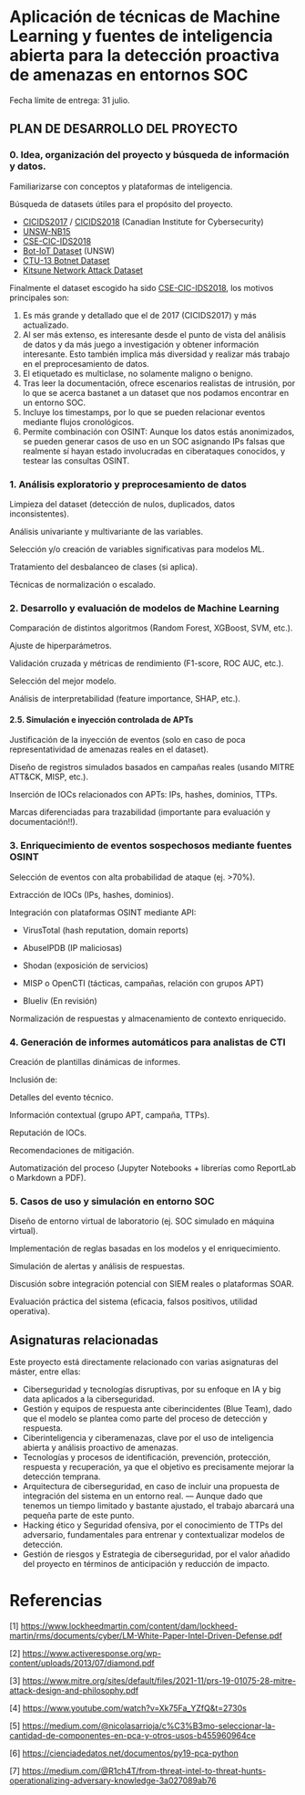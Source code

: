 # Aplicación de técnicas de Machine Learning y fuentes de inteligencia abierta para la detección proactiva de amenazas en entornos SOC

Fecha límite de entrega: 31 julio.

## PLAN DE DESARROLLO DEL PROYECTO

### 0. Idea, organización del proyecto y búsqueda de información y datos.


Familiarizarse con conceptos y plataformas de inteligencia.

Búsqueda de datasets útiles para el propósito del proyecto.
- [CICIDS2017](https://www.unb.ca/cic/datasets/ids-2017.html) / [CICIDS2018](https://www.unb.ca/cic/datasets/ids-2018.html) (Canadian Institute for Cybersecurity)
- [UNSW-NB15](https://unsw-my.sharepoint.com/personal/z5025758_ad_unsw_edu_au/_layouts/15/onedrive.aspx?id=%2Fpersonal%2Fz5025758%5Fad%5Funsw%5Fedu%5Fau%2FDocuments%2FUNSW%2DNB15%20dataset%2FCSV%20Files&ga=1)
- [CSE-CIC-IDS2018](https://www.unb.ca/cic/datasets/ids-2018.html)
- [Bot-IoT Dataset](https://research.unsw.edu.au/projects/bot-iot-dataset) (UNSW)
- [CTU-13 Botnet Dataset](https://research.unsw.edu.au/projects/bot-iot-dataset)
- [Kitsune Network Attack Dataset](https://www.kaggle.com/datasets/ymirsky/network-attack-dataset-kitsune)

Finalmente el dataset escogido ha sido [CSE-CIC-IDS2018](https://www.unb.ca/cic/datasets/ids-2018.html), los motivos principales son:
1. Es más grande y detallado que el de 2017 (CICIDS2017) y más actualizado.
2. Al ser más extenso, es interesante desde el punto de vista del análisis de datos y da más juego a investigación y obtener información interesante. Esto también implica más diversidad y realizar más trabajo en el preprocesamiento de datos.
3. El etiquetado es multiclase, no solamente maligno o benigno.
4. Tras leer la documentación, ofrece escenarios realistas de intrusión, por lo que se acerca bastanet a un dataset que nos podamos encontrar en un entorno SOC.
5. Incluye los timestamps, por lo que se pueden relacionar eventos mediante flujos cronológicos.
6. Permite combinación con OSINT: Aunque los datos estás anonimizados, se pueden generar casos de uso en un SOC asignando IPs falsas que realmente sí hayan estado involucradas en ciberataques conocidos, y testear las consultas OSINT.


### 1. Análisis exploratorio y preprocesamiento de datos



Limpieza del dataset (detección de nulos, duplicados, datos inconsistentes).

Análisis univariante y multivariante de las variables.

Selección y/o creación de variables significativas para modelos ML.

Tratamiento del desbalanceo de clases (si aplica).

Técnicas de normalización o escalado.



### 2. Desarrollo y evaluación de modelos de Machine Learning



Comparación de distintos algoritmos (Random Forest, XGBoost, SVM, etc.).

Ajuste de hiperparámetros.

Validación cruzada y métricas de rendimiento (F1-score, ROC AUC, etc.).

Selección del mejor modelo.

Análisis de interpretabilidad (feature importance, SHAP, etc.).



#### 2.5. Simulación e inyección controlada de APTs



Justificación de la inyección de eventos (solo en caso de poca representatividad de amenazas reales en el dataset).

Diseño de registros simulados basados en campañas reales (usando MITRE ATT&CK, MISP, etc.).

Inserción de IOCs relacionados con APTs: IPs, hashes, dominios, TTPs.

Marcas diferenciadas para trazabilidad (importante para evaluación y documentación!!).



### 3. Enriquecimiento de eventos sospechosos mediante fuentes OSINT



Selección de eventos con alta probabilidad de ataque (ej. >70%).

Extracción de IOCs (IPs, hashes, dominios).

Integración con plataformas OSINT mediante API:

- VirusTotal (hash reputation, domain reports)

- AbuseIPDB (IP maliciosas)

- Shodan (exposición de servicios)

- MISP o OpenCTI (tácticas, campañas, relación con grupos APT)

- Blueliv (En revisión)

Normalización de respuestas y almacenamiento de contexto enriquecido.



### 4. Generación de informes automáticos para analistas de CTI



Creación de plantillas dinámicas de informes.

Inclusión de:

Detalles del evento técnico.

Información contextual (grupo APT, campaña, TTPs).

Reputación de IOCs.

Recomendaciones de mitigación.

Automatización del proceso (Jupyter Notebooks + librerías como ReportLab o Markdown a PDF).



### 5. Casos de uso y simulación en entorno SOC



Diseño de entorno virtual de laboratorio (ej. SOC simulado en máquina virtual).

Implementación de reglas basadas en los modelos y el enriquecimiento.

Simulación de alertas y análisis de respuestas.

Discusión sobre integración potencial con SIEM reales o plataformas SOAR.

Evaluación práctica del sistema (eficacia, falsos positivos, utilidad operativa).

## Asignaturas relacionadas

Este proyecto está directamente relacionado con varias asignaturas del máster, entre ellas:

- Ciberseguridad y tecnologías disruptivas, por su enfoque en IA y big data aplicados a la ciberseguridad.
- Gestión y equipos de respuesta ante ciberincidentes (Blue Team), dado que el modelo se plantea como parte del proceso de detección y respuesta.
- Ciberinteligencia y ciberamenazas, clave por el uso de inteligencia abierta y análisis proactivo de amenazas.
- Tecnologías y procesos de identificación, prevención, protección, respuesta y recuperación, ya que el objetivo es precisamente mejorar la detección temprana.
- Arquitectura de ciberseguridad, en caso de incluir una propuesta de integración del sistema en un entorno real. — Aunque dado que tenemos un tiempo limitado y bastante ajustado, el trabajo abarcará una pequeña parte de este punto.
- Hacking ético y Seguridad ofensiva, por el conocimiento de TTPs del adversario, fundamentales para entrenar y contextualizar modelos de detección.
- Gestión de riesgos y Estrategia de ciberseguridad, por el valor añadido del proyecto en términos de anticipación y reducción de impacto.


# Referencias

[1] https://www.lockheedmartin.com/content/dam/lockheed-martin/rms/documents/cyber/LM-White-Paper-Intel-Driven-Defense.pdf

[2] https://www.activeresponse.org/wp-content/uploads/2013/07/diamond.pdf

[3] https://www.mitre.org/sites/default/files/2021-11/prs-19-01075-28-mitre-attack-design-and-philosophy.pdf

[4] https://www.youtube.com/watch?v=Xk75Fa_YZfQ&t=2730s

[5] https://medium.com/@nicolasarrioja/c%C3%B3mo-seleccionar-la-cantidad-de-componentes-en-pca-y-otros-usos-b455960964ce

[6] https://cienciadedatos.net/documentos/py19-pca-python

[7] https://medium.com/@R1ch4T/from-threat-intel-to-threat-hunts-operationalizing-adversary-knowledge-3a027089ab76
